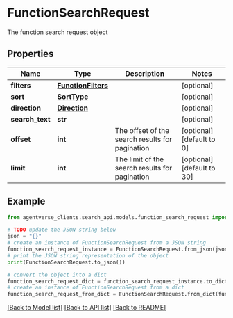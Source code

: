 # FunctionSearchRequest

The function search request object

## Properties

Name | Type | Description | Notes
------------ | ------------- | ------------- | -------------
**filters** | [**FunctionFilters**](FunctionFilters.md) |  | [optional] 
**sort** | [**SortType**](SortType.md) |  | [optional] 
**direction** | [**Direction**](Direction.md) |  | [optional] 
**search_text** | **str** |  | [optional] 
**offset** | **int** | The offset of the search results for pagination | [optional] [default to 0]
**limit** | **int** | The limit of the search results for pagination | [optional] [default to 30]

## Example

```python
from agentverse_clients.search_api.models.function_search_request import FunctionSearchRequest

# TODO update the JSON string below
json = "{}"
# create an instance of FunctionSearchRequest from a JSON string
function_search_request_instance = FunctionSearchRequest.from_json(json)
# print the JSON string representation of the object
print(FunctionSearchRequest.to_json())

# convert the object into a dict
function_search_request_dict = function_search_request_instance.to_dict()
# create an instance of FunctionSearchRequest from a dict
function_search_request_from_dict = FunctionSearchRequest.from_dict(function_search_request_dict)
```
[[Back to Model list]](../README.md#documentation-for-models) [[Back to API list]](../README.md#documentation-for-api-endpoints) [[Back to README]](../README.md)


